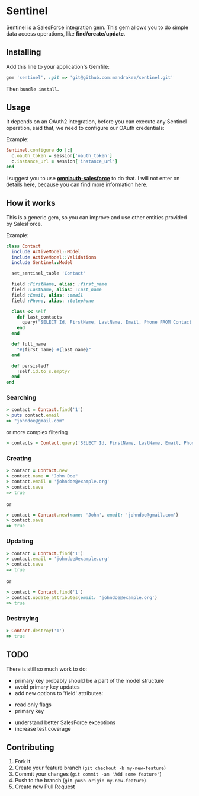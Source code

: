 # Sentinel

Sentinel is a SalesForce integration gem. This gem allows you to do simple data access operations, like **find/create/update**.

## Installing

Add this line to your application's Gemfile:

```ruby
gem 'sentinel', :git => 'git@github.com:mandrakez/sentinel.git'
```

Then `bundle install`.

## Usage

It depends on an OAuth2 integration, before you can execute any Sentinel operation, said that, we need to configure our OAuth credentials:

Example:

```ruby
Sentinel.configure do |c|
  c.oauth_token = session['oauth_token']
  c.instance_url = session['instance_url']
end
```

I suggest you to use **[omniauth-salesforce](https://github.com/realdoug/omniauth-salesforce)** to do that. I will not enter on details here, because you can find more information [here](https://github.com/realdoug/omniauth-salesforce).

## How it works

This is a generic gem, so you can improve and use other entities provided
by SalesForce.

Example:

```ruby
class Contact
  include ActiveModel::Model
  include ActiveModel::Validations
  include Sentinel::Model

  set_sentinel_table 'Contact'

  field :FirstName, alias: :first_name
  field :LastName, alias: :last_name
  field :Email, alias: :email
  field :Phone, alias: :telephone

  class << self
    def last_contacts
      query("SELECT Id, FirstName, LastName, Email, Phone FROM Contact ORDER BY CreatedDate DESC LIMIT 100")
    end
  end

  def full_name
    "#{first_name} #{last_name}"
  end

  def persisted?
    !self.id.to_s.empty?
  end
end
```

### Searching

```ruby
> contact = Contact.find('1')
> puts contact.email
=> "johndoe@gmail.com"
```

or more complex filtering

```ruby
> contacts = Contact.query('SELECT Id, FirstName, LastName, Email, Phone FROM Contact LIMIT 10')
```

### Creating

```ruby
> contact = Contact.new
> contact.name = "John Doe"
> contact.email = 'johndoe@example.org'
> contact.save
=> true
```

or

```ruby
> contact = Contact.new(name: 'John', email: 'johndoe@gmail.com')
> contact.save
=> true
```

### Updating

```ruby
> contact = Contact.find('1')
> contact.email = 'johndoe@example.org'
> contact.save
=> true
```
or
```ruby
> contact = Contact.find('1')
> contact.update_attributes(email: 'johndoe@example.org')
=> true
```

### Destroying

```ruby
> Contact.destroy('1')
=> true
```

## TODO

There is still so much work to do:

* primary key probably should be a part of the model structure
* avoid primary key updates
* add new options to 'field' attributes:
 - read only flags
 - primary key
* understand better SalesForce exceptions
* increase test coverage

## Contributing

1. Fork it
2. Create your feature branch (`git checkout -b my-new-feature`)
3. Commit your changes (`git commit -am 'Add some feature'`)
4. Push to the branch (`git push origin my-new-feature`)
5. Create new Pull Request

